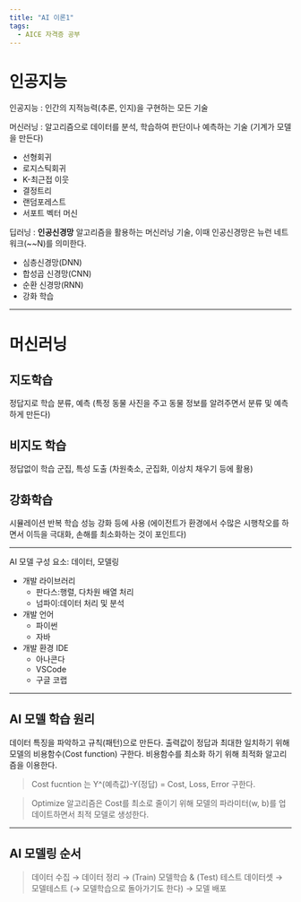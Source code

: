 ```yaml
---
title: "AI 이론1"
tags:
  - AICE 자격증 공부
---
```

# 인공지능
인공지능 : 인간의 지적능력(추론, 인지)을 구현하는 모든 기술

머신러닝 : 알고리즘으로 데이터를 분석, 학습하여 판단이나 예측하는 기술 (기계가 모델을 만든다)
- 선형회귀
- 로지스틱회귀
- K-최근접 이웃
- 결정트리
- 랜덤포레스트
- 서포트 벡터 머신

딥러닝 : **인공신경망** 알고리즘을 활용하는 머신러닝 기술, 이때 인공신경망은 뉴런 네트워크(~~N)를 의미한다.
- 심층신경망(DNN)
- 합성곱 신경망(CNN)
- 순환 신경망(RNN)
- 강화 학습

***

# 머신러닝
## 지도학습
정답지로 학습 분류, 예측 (특정 동물 사진을 주고 동물 정보를 알려주면서 분류 및 예측하게 만든다)

## 비지도 학습
정답없이 학습 군집, 특성 도출 (차원축소, 군집화, 이상치 채우기 등에 활용)

## 강화학습
시뮬레이션 반복 학습 성능 강화 등에 사용 (에이전트가 환경에서 수많은 시행착오를 하면서 이득을 극대화, 손해를 최소화하는 것이 포인트다)

***

AI 모델 구성 요소: 데이터, 모델링
- 개발 라이브러리
  - 판다스:행렬, 다차원 배열 처리
  - 넘파이:데이터 처리 및 분석
- 개발 언어
  - 파이썬
  - 자바
- 개발 환경 IDE
  - 아나콘다
  - VSCode
  - 구글 코랩

***

## AI 모델 학습 원리 

데이터 특징을 파악하고 규칙(패턴)으로 만든다. 출력값이 정답과 최대한 일치하기 위해 모델의 비용함수(Cost function) 구한다. 
비용함수를 최소화 하기 위해 최적화 알고리즘을 이용한다.

> Cost fucntion 는 Y^(예측값)-Y(정답) = Cost, Loss, Error 구한다.

> Optimize 알고리즘은 Cost를 최소로 줄이기 위해 모델의 파라미터(w, b)를 업데이트하면서 최적 모델로 생성한다.

***

## AI 모델링 순서

> 데이터 수집 → 데이터 정리 → (Train) 모델학습 & (Test) 테스트 데이터셋 → 모델테스트 (→ 모델학습으로 돌아가기도 한다) → 모델 배포
